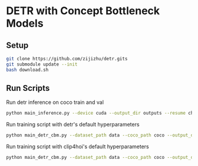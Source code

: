 # DETR with Concept Bottleneck Models

## Setup

```bash
git clone https://github.com/zijizhu/detr.gits
git submodule update --init
bash download.sh
```

## Run Scripts

Run detr inference on coco train and val
```bash
python main_inference.py --device cuda --output_dir outputs --resume checkpoints/detr-r50-e632da11.pth --coco_path coco
```

Run training script with detr's default hyperparameters
```bash
python main_detr_cbm.py --dataset_path data --coco_path coco --output_dir outputs --device cpu
```

Run training script with clip4hoi's default hyperparameters
```bash
python main_detr_cbm.py --dataset_path data --coco_path coco --output_dir outputs --device cpu
```
